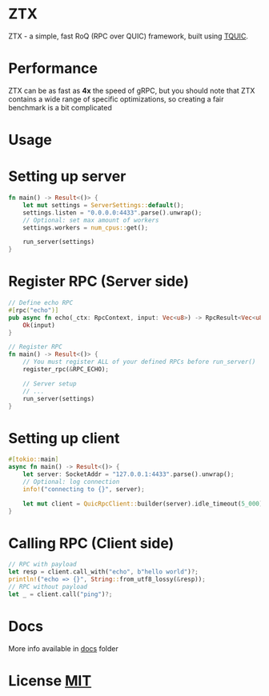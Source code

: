# ZTX

ZTX - a simple, fast RoQ (RPC over QUIC) framework, built using [TQUIC](https://tquic.net/).

# Performance

ZTX can be as fast as **4x** the speed of gRPC, but you should note that ZTX contains
a wide range of specific optimizations, so creating a fair benchmark is a bit complicated

# Usage

# Setting up server

```rs
fn main() -> Result<()> {
    let mut settings = ServerSettings::default();
    settings.listen = "0.0.0.0:4433".parse().unwrap();
    // Optional: set max amount of workers
    settings.workers = num_cpus::get();

    run_server(settings)
}
```

# Register RPC (Server side)

```rs
// Define echo RPC
#[rpc("echo")]
pub async fn echo(_ctx: RpcContext, input: Vec<u8>) -> RpcResult<Vec<u8>> {
    Ok(input)
}

// Register RPC
fn main() -> Result<()> {
    // You must register ALL of your defined RPCs before run_server()
    register_rpc(&RPC_ECHO);

    // Server setup
    // ...
    run_server(settings)
}

```

# Setting up client

```rs
#[tokio::main]
async fn main() -> Result<()> {
    let server: SocketAddr = "127.0.0.1:4433".parse().unwrap();
    // Optional: log connection
    info!("connecting to {}", server);

    let mut client = QuicRpcClient::builder(server).idle_timeout(5_000).build()?;
}
```

# Calling RPC (Client side)

```rs
// RPC with payload
let resp = client.call_with("echo", b"hello world")?;
println!("echo => {}", String::from_utf8_lossy(&resp));
// RPC without payload
let _ = client.call("ping")?;
```

# Docs

More info available in [docs](docs) folder

# License [MIT](LICENSE)
